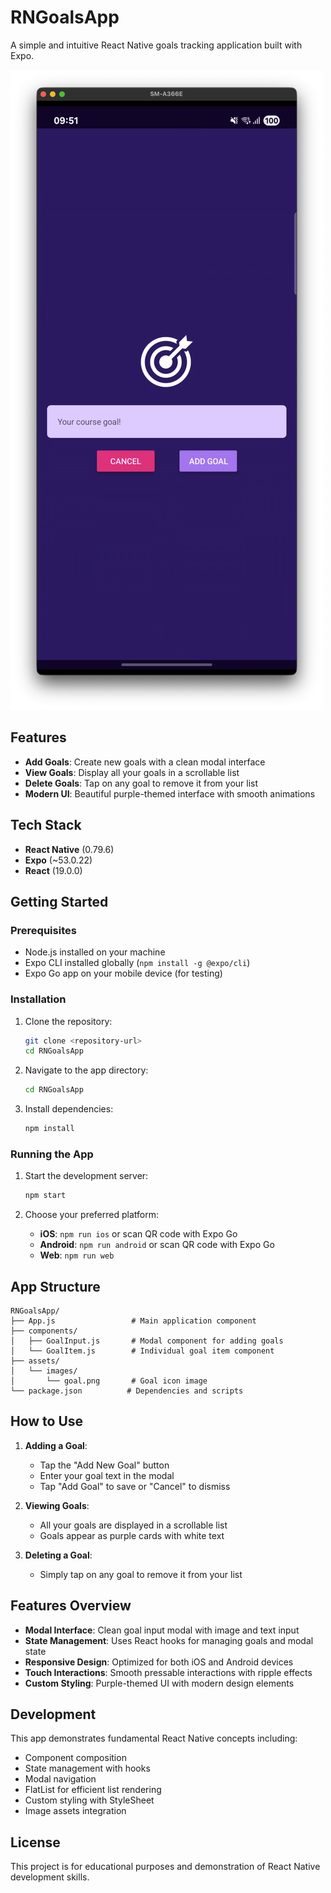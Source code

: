# RNGoalsApp

A simple and intuitive React Native goals tracking application built with Expo.

![App Screenshot](./app.png)

## Features

- **Add Goals**: Create new goals with a clean modal interface
- **View Goals**: Display all your goals in a scrollable list
- **Delete Goals**: Tap on any goal to remove it from your list
- **Modern UI**: Beautiful purple-themed interface with smooth animations

## Tech Stack

- **React Native** (0.79.6)
- **Expo** (~53.0.22)
- **React** (19.0.0)

## Getting Started

### Prerequisites

- Node.js installed on your machine
- Expo CLI installed globally (`npm install -g @expo/cli`)
- Expo Go app on your mobile device (for testing)

### Installation

1. Clone the repository:

   ```bash
   git clone <repository-url>
   cd RNGoalsApp
   ```

2. Navigate to the app directory:

   ```bash
   cd RNGoalsApp
   ```

3. Install dependencies:
   ```bash
   npm install
   ```

### Running the App

1. Start the development server:

   ```bash
   npm start
   ```

2. Choose your preferred platform:
   - **iOS**: `npm run ios` or scan QR code with Expo Go
   - **Android**: `npm run android` or scan QR code with Expo Go
   - **Web**: `npm run web`

## App Structure

```
RNGoalsApp/
├── App.js                 # Main application component
├── components/
│   ├── GoalInput.js       # Modal component for adding goals
│   └── GoalItem.js        # Individual goal item component
├── assets/
│   └── images/
│       └── goal.png       # Goal icon image
└── package.json          # Dependencies and scripts
```

## How to Use

1. **Adding a Goal**:

   - Tap the "Add New Goal" button
   - Enter your goal text in the modal
   - Tap "Add Goal" to save or "Cancel" to dismiss

2. **Viewing Goals**:

   - All your goals are displayed in a scrollable list
   - Goals appear as purple cards with white text

3. **Deleting a Goal**:
   - Simply tap on any goal to remove it from your list

## Features Overview

- **Modal Interface**: Clean goal input modal with image and text input
- **State Management**: Uses React hooks for managing goals and modal state
- **Responsive Design**: Optimized for both iOS and Android devices
- **Touch Interactions**: Smooth pressable interactions with ripple effects
- **Custom Styling**: Purple-themed UI with modern design elements

## Development

This app demonstrates fundamental React Native concepts including:

- Component composition
- State management with hooks
- Modal navigation
- FlatList for efficient list rendering
- Custom styling with StyleSheet
- Image assets integration

## License

This project is for educational purposes and demonstration of React Native development skills.
